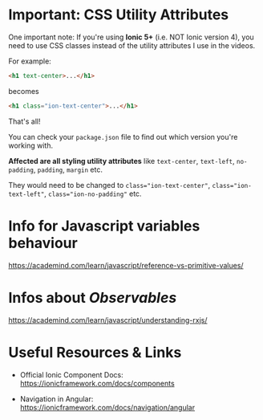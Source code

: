 # Important: CSS Utility Attributes
One important note: If you're using __Ionic 5+__ (i.e. NOT Ionic version 4), you need to use CSS classes instead of the utility attributes I use in the videos.

For example:

```HTML
<h1 text-center>...</h1>
```
becomes

```HTML
<h1 class="ion-text-center">...</h1>
```
That's all!

You can check your `package.json` file to find out which version you're working with.

__Affected are all styling utility attributes__ like `text-center`, `text-left`, `no-padding`, `padding`, `margin` etc.

They would need to be changed to `class="ion-text-center"`, `class="ion-text-left"`, `class="ion-no-padding"` etc.

# Info for Javascript variables behaviour

https://academind.com/learn/javascript/reference-vs-primitive-values/

# Infos about _Observables_

https://academind.com/learn/javascript/understanding-rxjs/

# Useful Resources & Links
- Official Ionic Component Docs: https://ionicframework.com/docs/components

- Navigation in Angular: https://ionicframework.com/docs/navigation/angular